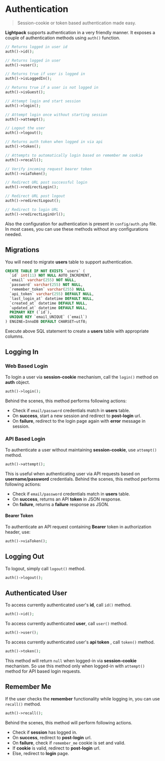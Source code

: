 # Authentication

> Session-cookie or token based authentication made easy.

**Lightpack** supports authentication in a very friendly manner. It exposes a couple of authentication methods using `auth()` function.

```php
// Returns logged in user id
auth()->id();

// Returns logged in user 
auth()->user();

// Returns true if user is logged in
auth()->isLoggedIn();

// Returns true if a user is not logged in
auth()->isGuest();

// Attempt login and start session
auth()->login();

// Attempt login once without starting session
auth()->attempt();

// Logout the user 
auth()->logout();

// Returns auth token when logged in via api
auth()->token();

// Attempts to automatically login based on remember me cookie
auth()->recall();

// Verify incoming request bearer token
auth()->viaToken();

// Redirect URL post successful login
auth()->redirectLogin();

// Redirect URL post logout
auth()->redirectLogout();

// Redirect to login URL
auth()->redirectLoginUrl();
```

Also the configuration for authentication is present in `config/auth.php` file. In most cases, you can use these methods without any configurations needed.

## Migrations

You will need to migrate **users** table to support authentication.

```sql
CREATE TABLE IF NOT EXISTS `users` (
  `id` int(11) NOT NULL AUTO_INCREMENT,
  `email` varchar(255) NOT NULL,
  `password` varchar(255) NOT NULL,
  `remember_token` varchar(255) NULL
  `api_token` varchar(255) DEFAULT NULL,
  `last_login_at` datetime DEFAULT NULL,
  `created_at` datetime DEFAULT NULL,
  `updated_at` datetime DEFAULT NULL,
  PRIMARY KEY (`id`),
  UNIQUE KEY `email_UNIQUE` (`email`)
) ENGINE=InnoDB DEFAULT CHARSET=utf8;
```

Execute above SQL statement to create a **users** table with appropriate columns.

## Logging In

### Web Based Login
To login a user via **session-cookie** mechanism, call the `login()` method on **auth** object.

```php
auth()->login();
```

Behind the scenes, this method performs following actions:

* Check if `email/password` credentials match in **users** table.
* On **success**, start a new session and redirect to **post-login** url.
* On **failure**, redirect to the login page again with **error** message in session.

### API Based Login

To authenticate a user without maintaining **session-cookie**, use `attempt()` method.

```php
auth()->attempt();
```

This is useful when authenticating user via API requests based on **username/password** credentials. Behind the scenes, this method performs following actions:

* Check if `email/password` credentials match in **users** table.
* On **success**, returns an API **token** in JSON response.
* On **failure**, returns a **failure** response as JSON.

#### Bearer Token

To authenticate an API request containing **Bearer** token in authorization header, use:

```php
auth()->viaToken();
```

## Logging Out

To logout, simply call `logout()` method.

```php
auth()->logout();
```

## Authenticated User

To access currently authenticated user's **id**, call `id()` method.

```php
auth()->id();
```

To access currently authenticated **user**, call `user()` method.

```php
auth()->user();
```

To access currently authenticated user's **api token** , call `token()` method.

```php
auth()->token();
```

This method will return `null` when logged-in via **session-cookie** mechanism. So use this
method only when logged-in with `attempt()` method for API based login requests.

## Remember Me

If the user checks the **remember** functionality while logging in, you can use `recall()` method.

```php
auth()->recall();
```

Behind the scenes, this method will perform following actions.

* Check if **session** has logged in.
* On **success**, redirect to **post-login** url.
* On **failure**, check if `remember_me` cookie is set and valid.
* If **cookie** is valid, redirect to **post-login** url.
* Else, redirect to **login** page.